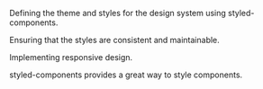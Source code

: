 Defining the theme and styles for the design system using styled-components.

Ensuring that the styles are consistent and maintainable.

Implementing responsive design.

styled-components provides a great way to style components.